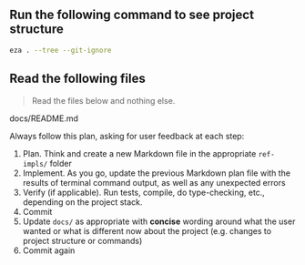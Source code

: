 ## Run the following command to see project structure

```bash
eza . --tree --git-ignore
```

## Read the following files

> Read the files below and nothing else.

docs/README.md

Always follow this plan, asking for user feedback at each step:

1. Plan. Think and create a new Markdown file in the appropriate `ref-impls/` folder
2. Implement. As you go, update the previous Markdown plan file with the results of terminal command output, as well as any unexpected errors
3. Verify (if applicable). Run tests, compile, do type-checking, etc., depending on the project stack.
4. Commit
5. Update `docs/` as appropriate with **concise** wording around what the user wanted or what is different now about the project (e.g. changes to project structure or commands)
6. Commit again
